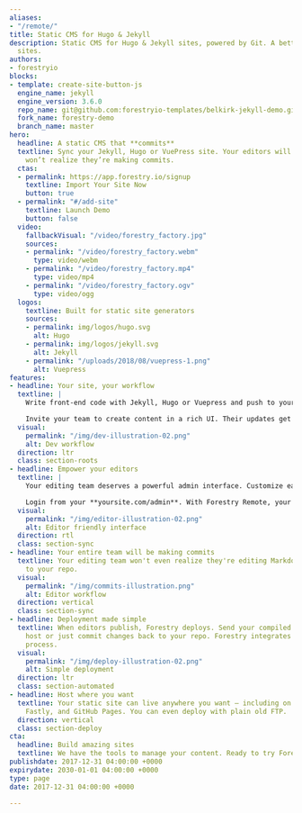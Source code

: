 ```yaml
---
aliases:
- "/remote/"
title: Static CMS for Hugo & Jekyll
description: Static CMS for Hugo & Jekyll sites, powered by Git. A better way to build
  sites.
authors:
- forestryio
blocks:
- template: create-site-button-js
  engine_name: jekyll
  engine_version: 3.6.0
  repo_name: git@github.com:forestryio-templates/belkirk-jekyll-demo.git
  fork_name: forestry-demo
  branch_name: master
hero:
  headline: A static CMS that **commits**
  textline: Sync your Jekyll, Hugo or VuePress site. Your editors will love it and
    won’t realize they’re making commits.
  ctas:
  - permalink: https://app.forestry.io/signup
    textline: Import Your Site Now
    button: true
  - permalink: "#/add-site"
    textline: Launch Demo
    button: false
  video:
    fallbackVisual: "/video/forestry_factory.jpg"
    sources:
    - permalink: "/video/forestry_factory.webm"
      type: video/webm
    - permalink: "/video/forestry_factory.mp4"
      type: video/mp4
    - permalink: "/video/forestry_factory.ogv"
      type: video/ogg
  logos:
    textline: Built for static site generators
    sources:
    - permalink: img/logos/hugo.svg
      alt: Hugo
    - permalink: img/logos/jekyll.svg
      alt: Jekyll
    - permalink: "/uploads/2018/08/vuepress-1.png"
      alt: Vuepress
features:
- headline: Your site, your workflow
  textline: |
    Write front-end code with Jekyll, Hugo or Vuepress and push to your Git repo. Forestry will pull in your commits and update the CMS.

    Invite your team to create content in a rich UI. Their updates get committed back without merge conflicts.
  visual:
    permalink: "/img/dev-illustration-02.png"
    alt: Dev workflow
  direction: ltr
  class: section-roots
- headline: Empower your editors
  textline: |
    Your editing team deserves a powerful admin interface. Customize each page with Forestry's rich editing fields.

    Login from your **yoursite.com/admin**. With Forestry Remote, your site will transcend static.
  visual:
    permalink: "/img/editor-illustration-02.png"
    alt: Editor friendly interface
  direction: rtl
  class: section-sync
- headline: Your entire team will be making commits
  textline: Your editing team won't even realize they're editing Markdown and committing
    to your repo.
  visual:
    permalink: "/img/commits-illustration.png"
    alt: Editor workflow
  direction: vertical
  class: section-sync
- headline: Deployment made simple
  textline: When editors publish, Forestry deploys. Send your compiled site to your
    host or just commit changes back to your repo. Forestry integrates with your deployment
    process.
  visual:
    permalink: "/img/deploy-illustration-02.png"
    alt: Simple deployment
  direction: ltr
  class: section-automated
- headline: Host where you want
  textline: Your static site can live anywhere you want — including on Amazon S3,
    Fastly, and GitHub Pages. You can even deploy with plain old FTP.
  direction: vertical
  class: section-deploy
cta:
  headline: Build amazing sites
  textline: We have the tools to manage your content. Ready to try Forestry?
publishdate: 2017-12-31 04:00:00 +0000
expirydate: 2030-01-01 04:00:00 +0000
type: page
date: 2017-12-31 04:00:00 +0000

---
```

